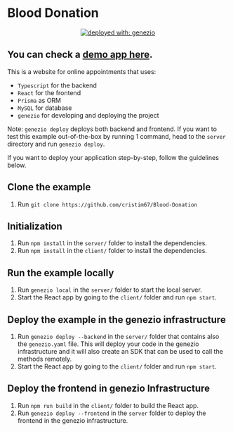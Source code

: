 # Blood Donation

<div align="center">

[![deployed with: genezio](https://img.shields.io/badge/deployed_with-genezio-6742c1.svg?labelColor=62C353&style=flat)](https://github.com/genez-io/genezio)

</div>

## You can check a [demo app here](https://moccasin-advanced-iguana.app.genez.io/).

This is a website for online appointments that uses:
 * `Typescript` for the backend
 * `React` for the frontend
 * `Prisma` as ORM
 * `MySQL` for database
 * `genezio` for developing and deploying the project


Note: `genezio deploy` deploys both backend and frontend.
If you want to test this example out-of-the-box by running 1 command, head to the `server` directory and run `genezio deploy`.

If you want to deploy your application step-by-step, follow the guidelines below.

## Clone the example
1. Run `git clone https://github.com/cristim67/Blood-Donation`

## Initialization

1. Run `npm install` in the `server/` folder to install the dependencies.
2. Run `npm install` in the `client/` folder to install the dependencies.

## Run the example locally

1. Run `genezio local` in the `server/` folder to start the local server.
2. Start the React app by going to the `client/` folder and run `npm start`.

## Deploy the example in the genezio infrastructure

1. Run `genezio deploy --backend` in the `server/` folder that contains also the `genezio.yaml` file. This will deploy your code in the genezio infrastructure and it will also create an SDK that can be used to call the methods remotely.
2. Start the React app by going to the `client/` folder and run `npm start`.

## Deploy the frontend in genezio Infrastructure

1. Run `npm run build` in the `client/` folder to build the React app.
2. Run `genezio deploy --frontend` in the `server` folder to deploy the frontend in the genezio infrastructure.
